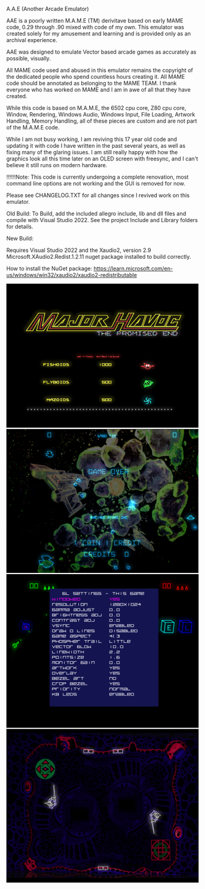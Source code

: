 A.A.E (Another Arcade Emulator)

AAE is a poorly written M.A.M.E (TM) derivitave based on early MAME code, 0.29 through .90 mixed with code of my own. This emulator was created solely for my amusement and learning and is provided only as an archival experience. 

AAE was designed to emulate Vector based arcade games as accurately as possible, visually. 

All MAME code used and abused in this emulator remains the copyright of the dedicated people who spend countless hours creating it. All MAME code should be annotated as belonging to the MAME TEAM. I thank everyone who has worked on MAME and I am in awe of all that they have created. 

While this code is based on M.A.M.E, the 6502 cpu core, Z80 cpu core, Window, Rendering, Windows Audio, Windows Input, File Loading, Artwork Handling, Memory Handling, all of these pieces are custom and are not part of the M.A.M.E code. 

While I am not busy working, I am reviving this 17 year old code and updating it with code I have written in the past several years, as well as fixing many of the glaring issues. I am still really happy with how the graphics look all this time later on an OLED screen with freesync, and I can't believe it still runs on modern hardware. 

!!!!!!Note: This code is currently undergoing a complete renovation, most command line options are not working and the GUI is removed for now. 

Please see CHANGELOG.TXT for all changes since I revived work on this emulator. 

Old Build:
To Build, add the included allegro include, lib and dll files and compile with Visual Studio 2022. See the project Include and Library folders for details.

New Build:

Requires Visual Studio 2022 and the Xaudio2, version 2.9 Microsoft.XAudio2.Redist.1.2.11 nuget package installed to build correctly. 

How to install the NuGet package:
https://learn.microsoft.com/en-us/windows/win32/xaudio2/xaudio2-redistributable

![Alt text](https://github.com/tcottrill/AAE/blob/main/images/mhavocpe.png)
![Alt text](https://github.com/tcottrill/AAE/blob/main/images/astdelux.png)
![Alt text](https://github.com/tcottrill/AAE/blob/main/images/graphics_menu.png)
![Alt text](https://github.com/tcottrill/AAE/blob/main/images/warrior.png)
